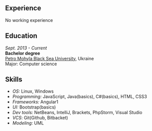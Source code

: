 ## Experience
No working experience

## Education
*Sept. 2013 - Current*  
**Bachelor degree**  
[Petro Mohyla Black Sea University](https://chdu.edu.ua/), Ukraine  
Major: Computer science  

## Skills
* *OS:* Linux, Windows
* *Programming:* JavaScript, Java(basics), C#(basics), HTML, CSS3
* *Frameworks:* Angular1
* *UI:* Bootstrap(basics)
* *Dev tools:* NetBeans, IntelliJ, Brackets, PhpStorm, Visual Studio
* *VCS*: Git(Github, Bitbacket)
* *Modeling:* UML


